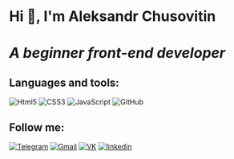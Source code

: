 # Hi 👋, I'm Aleksandr Chusovitin #

# *A beginner front-end developer* #

## Languages and tools: ##
![Html5](https://img.shields.io/badge/HTML5-28313f?style=for-the-badge&logo=html5)
![CSS3](https://img.shields.io/badge/CSS3-28313f?style=for-the-badge&logo=CSS3)
![JavaScript](https://img.shields.io/badge/JavaScript-28313f?style=for-the-badge&logo=JavaScript)
![GitHub](https://img.shields.io/badge/GitHub-28313f?style=for-the-badge&logo=GitHub)

## Follow me: ##
[![Telegram](https://img.shields.io/badge/Telegram-28313f?style=for-the-badge&logo=Telegram)](https://t.me/nerealist)
[![Gmail](https://img.shields.io/badge/Gmail-28313f?style=for-the-badge&logo=Gmail)](mailto:chusovitinalexandr@gmail.com)
[![VK](https://img.shields.io/badge/VK-28313f?style=for-the-badge&logo=VK)](https://vk.com/aachusovitin)
[![linkedin](https://img.shields.io/badge/linkedin-28313f?style=for-the-badge&logo=linkedin)](https://www.linkedin.com/in/aleksandr-chusovitin-1a540418b/)